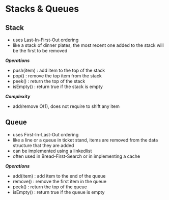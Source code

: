# __Stacks & Queues__

## __Stack__

* uses Last-In-First-Out ordering
* like a stack of dinner plates, the most recent one added to the stack will be the first to be removed

_**Operations**_

* push(item) : add item to the top of the stack
* pop()      : remove the top item from the stack
* peek()     : return the top of the stack
* isEmpty()  : return true if the stack is empty

_**Complexity**_

* add/remove O(1), does not require to shift any item

## __Queue__

* uses First-In-Last-Out ordering
* like a line or a queue in ticket stand, items are removed from the data structure that they are added
* can be implemented using a linkedlist
* often used in Bread-First-Search or in implementing a cache

_**Operations**_

* add(item)  : add item to the end of the queue
* remove()   : remove the first item in the queue
* peek()     : return the top of the queue
* isEmpty()  : return true if the queue is empty